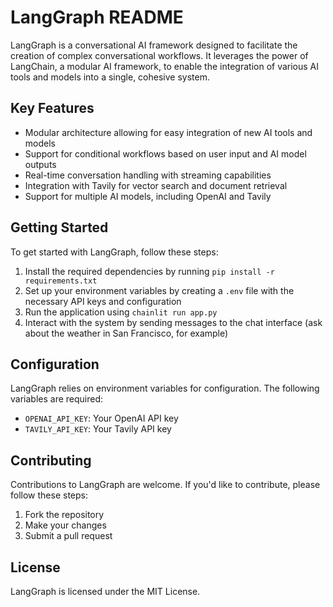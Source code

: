 # LangGraph README

LangGraph is a conversational AI framework designed to facilitate the creation of complex conversational workflows. It leverages the power of LangChain, a modular AI framework, to enable the integration of various AI tools and models into a single, cohesive system.

## Key Features

* Modular architecture allowing for easy integration of new AI tools and models
* Support for conditional workflows based on user input and AI model outputs
* Real-time conversation handling with streaming capabilities
* Integration with Tavily for vector search and document retrieval
* Support for multiple AI models, including OpenAI and Tavily

## Getting Started

To get started with LangGraph, follow these steps:

1. Install the required dependencies by running `pip install -r requirements.txt`
2. Set up your environment variables by creating a `.env` file with the necessary API keys and configuration
3. Run the application using `chainlit run app.py`
4. Interact with the system by sending messages to the chat interface (ask about the weather in San Francisco, for example)

## Configuration

LangGraph relies on environment variables for configuration. The following variables are required:

* `OPENAI_API_KEY`: Your OpenAI API key
* `TAVILY_API_KEY`: Your Tavily API key

## Contributing

Contributions to LangGraph are welcome. If you'd like to contribute, please follow these steps:

1. Fork the repository
2. Make your changes
3. Submit a pull request

## License

LangGraph is licensed under the MIT License.
